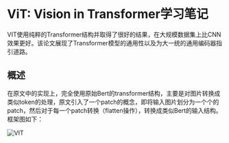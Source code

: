 # ViT: Vision in Transformer学习笔记

​		VIT使用纯粹的Transformer结构并取得了很好的结果，在大规模数据集上比CNN效果更好。该论文展现了Transformer模型的通用性以及为大一统的通用编码器指引道路。

## 概述

​		在原文中的实现上，完全使用原始Bert的transformer结构，主要是对图片转换成类似token的处理，原文引入了一个patch的概念，即将输入图片划分为一个个的patch，然后对于每一个patch转换（flatten操作），转换成类似Bert的输入结构。框架图如下：

![VIT](C:\Users\Administrator\Desktop\笔记\image\VIT.jpg)

